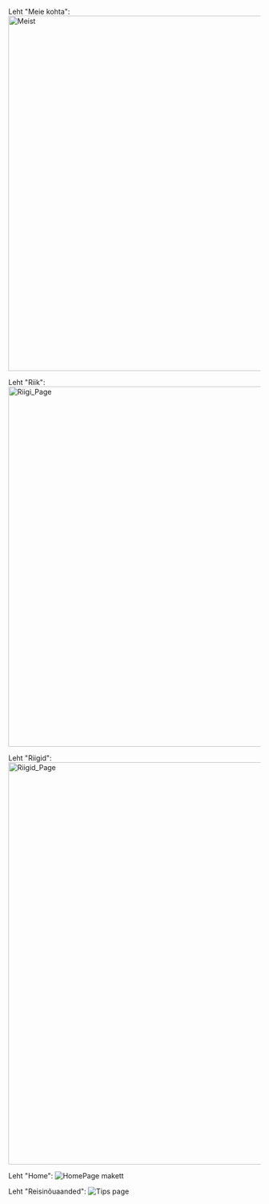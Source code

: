
Leht "Meie kohta":
<img width="710" alt="Meist" src="https://github.com/user-attachments/assets/2f34a363-2c42-4b84-bdd1-58d37e6dfdb6" />

Leht "Riik":
<img width="720" alt="Riigi_Page" src="https://github.com/user-attachments/assets/c0d8b9df-2adf-4481-b3fe-2f37c466af4c" />


Leht "Riigid":
<img width="804" alt="Riigid_Page" src="https://github.com/user-attachments/assets/758900c3-9992-411c-83d9-67ea4e0b28e6" />

Leht "Home":
![HomePage makett](https://github.com/user-attachments/assets/1854b678-c1d5-4b19-a6be-d478490dc806)

Leht "Reisinõuaanded":
![Tips page](https://github.com/user-attachments/assets/a212afb0-7fc2-462b-b352-025b26098c1d)



